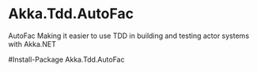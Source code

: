 # Akka.Tdd.AutoFac
AutoFac Making it easier to use TDD in building and testing actor systems with Akka.NET

#Install-Package Akka.Tdd.AutoFac
